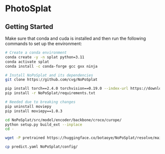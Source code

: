 # PhotoSplat

## Getting Started

Make sure that conda and cuda is installed and then run the following commands to set up the environment:
```sh
# Create a conda environment
conda create -y -n splat python=3.11
conda activate splat
conda install -c conda-forge gcc gxx ninja

# Install NoPoSplat and its dependencies
git clone https://github.com/cvg/NoPoSplat  

pip install torch==2.4.0 torchvision==0.19.0 --index-url https://download.pytorch.org/whl/cu124
pip install -r NoPoSplat/requirements.txt

# Needed due to breaking changes
pip uninstall moviepy
pip install moviepy==1.0.3

cd NoPoSplat/src/model/encoder/backbone/croco/curope/
python setup.py build_ext --inplace
cd -

wget -P pretrained https://huggingface.co/botaoye/NoPoSplat/resolve/main/mixRe10kDl3dv_512x512.ckpt 

cp predict.yaml NoPoSplat/config/   
```
